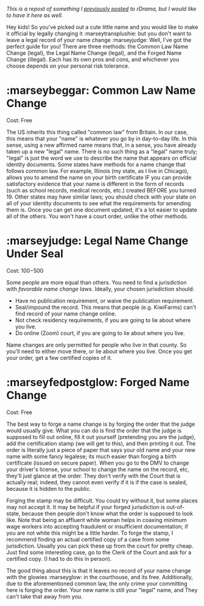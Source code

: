 *This is a repost of something I [previously posted](https://rdrama.net/h/transgender/post/238575/how-to-change-your-name-without) to rDrama, but I would like to have it here as well.*

Hey kids! So you've picked out a cute little name and you would like to make it official by legally changing it :marseytransplushie: but you don't want to leave a legal record of your name change :marseyjudge: Well, I've got the perfect guide for you! There are three methods: the Common Law Name Change (legal), the Legal Name Change (legal), and the Forged Name Change (illegal). Each has its own pros and cons, and whichever you choose depends on your personal risk tolerance.
# :marseybeggar: Common Law Name Change 
Cost: Free

The US inherits this thing called "common law" from Britain. In our case, this means that your "name" is whatever you go by in day-to-day life. In this sense, using a new affirmed name means that, in a sense, you have already taken up a new "legal" name. There is no such thing as a "legal" name truly; "legal" is just the word we use to describe the name that appears on official identity documents. Some states have methods for a name change that follows common law. For example, Illinois (my state, as I live in Chicago), allows you to amend the name on your birth certificate IF you can provide satisfactory evidence that your name is different in the form of records (such as school records, medical records, etc.) created BEFORE you turned 19. Other states may have similar laws; you should check with your state on all of your identity documents to see what the requirements for amending them is. Once you can get one document updated, it's a lot easier to update all of the others. You won't have a court order, unlike the other methods.
# :marseyjudge: Legal Name Change Under Seal
Cost: $100-$500

Some people are more equal than others. You need to find a jurisdiction with *favorable name change laws.* Ideally, your chosen jurisdiction should:
- Have no publication requirement, or waive the publication requirement.
- Seal/impound the record. This means that people (e.g. KiwiFarms) can't find record of your name change online. 
- Not check residency requirements, if you are going to lie about where you live.
- Do online (Zoom) court, if you are going to lie about where you live. 

Name changes are only permitted for people who live in that county. So you'll need to either move there, or lie about where you live. Once you get your order, get a few certified copies of it.
# :marseyfedpostglow: Forged Name Change
Cost: Free

The best way to forge a name change is by forging the order that the judge would usually give. What you can do is find the order that the judge is supposed to fill out online, fill it out yourself (pretending you are the judge), add the certification stamp (we will get to this), and then printing it out. The order is literally just a piece of paper that says your old name and your new name with some fancy legalese; its much easier than forging a birth certificate (issued on secure paper). When you go to the DMV to change your driver's license, your school to change the name on the record, etc, they'll just glance at the order. They don't verify with the Court that is actually real; indeed, they cannot even verify if it is if the case is sealed, because it is hidden to the public.

Forging the stamp may be difficult. You could try without it, but some places may not accept it. It may be helpful if your forged jurisdiction is out-of-state, because then people don't know what the order is supposed to look like. Note that being an affluent white woman helps in coaxing minimum wage workers into accepting fraudulent or insufficient documentation; if you are not white this might be a little harder. To forge the stamp, I recommend finding an actual certified copy of a case from some jurisdiction. Usually you can pick these up from the court for pretty cheap. Just find some interesting case, go to the Clerk of the Court and ask for a certified copy. (I had to do this in person).

The good thing about this is that it leaves no record of your name change with the glowies :marseyglow: in the courthouse, and its free. Additionally, due to the aforementioned common law, the only crime your committing here is forging the order. Your new name is still your "legal" name, and They can't take that away from you.